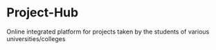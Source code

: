 # Project-Hub
Online integrated platform for projects taken by the students of various universities/colleges
